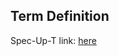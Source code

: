 ## Term Definition

Spec-Up-T link: <a href='https://weboftrust.github.io/WOT-terms/docs/glossary/KEL'>here</a>
